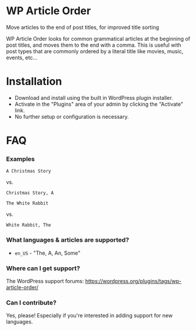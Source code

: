 # WP Article Order

Move articles to the end of post titles, for improved title sorting

WP Article Order looks for common grammatical articles at the beginning of post titles, and moves them to the end with a comma. This is useful with post types that are commonly ordered by a literal title like movies, music, events, etc...

# Installation

* Download and install using the built in WordPress plugin installer.
* Activate in the "Plugins" area of your admin by clicking the "Activate" link.
* No further setup or configuration is necessary.

# FAQ

### Examples

```
A Christmas Story
```
vs.
```
Christmas Story, A
```

```
The White Rabbit
```
vs.
```
White Rabbit, The
```

### What languages & articles are supported?

* `en_US` - "The, A, An, Some"

### Where can I get support?

The WordPress support forums: https://wordpress.org/plugins/tags/wp-article-order/

### Can I contribute?

Yes, please! Especially if you're interested in adding support for new languages.
